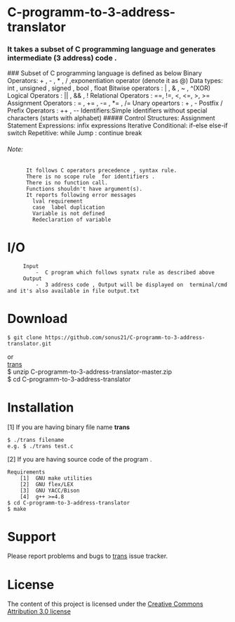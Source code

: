 # C-programm-to-3-address-translator
  <h3><b>It takes a subset of C programming language and generates intermediate (3 address)  code .</b></h3>
### Subset of C programming language is defined as below
		 Binary Operators: + , - , * , / ,exponentiation operator (denote it as @) 
		 Data types:  int , unsigned , signed , bool , float 
		 Bitwise operators : | , & , ~ , ^(XOR) 
		 Logical Operators : || , && , ! 
		 Relational Operators : ==, !=, <, <=, >, >= 
		 Assignment Operators : = , += , -= , *= , /= 
		 Unary opeartors : + , - 
		 Postfix / Prefix Operators : ++ , -- 
		 Identifiers:Simple identifiers without special characters (starts with alphabet)
##### Control Structures:
		 Assignment Statement 
	 	 Expressions: 
	 	 	  infix expressions 
		 Iterative  
		 Conditional: 
			  if-else
			  else-if
			  switch 
		 Repetitive: 
			  while
		 Jump :
	  		  continue
	  		  break

###### Note:
          It follows C operators precedence , syntax rule.
          There is no scope rule  for identifiers .
          There is no function call.
          Functions shouldn't have argument(s).
          It reports following error messages
			lval requirement
			case  label duplication
			Variable is not defined  
			Redeclaration of variable
# I/O
         Input  
   			 -  C program which follows synatx rule as described above
         Output
   			 -  3 address code , Output will be displayed on  terminal/cmd and it's also available in file output.txt
	   		 
# Download
	$ git clone https://github.com/sonus21/C-programm-to-3-address-translator.git 
or 	 	
        [trans](https://codeload.github.com/sonus21/C-programm-to-3-address-translator/zip/master)<br/>
        $ unzip C-programm-to-3-address-translator-master.zip<br/>
$ cd C-programm-to-3-address-translator<br/>

# Installation 
   [1] If you are having binary file name <b>trans</b> 
  
	$ ./trans filename
	e.g. $ ./trans test.c
	    	   
   [2] If you are having source code of the program . 
	
	Requirements
		[1]  GNU make utilities
		[2]  GNU flex/LEX
		[3]  GNU YACC/Bison
		[4]  g++ >=4.8 
	$ cd C-programm-to-3-address-translator
	$ make 
# Support
Please report problems and bugs to  [trans](https://github.com/sonus21/C-programm-to-3-address-translator/issues) issue tracker.

# License
The content of this project  is licensed under the
[Creative Commons Attribution 3.0 license](http://creativecommons.org/licenses/by/3.0/us/deed.en_US)

	        
